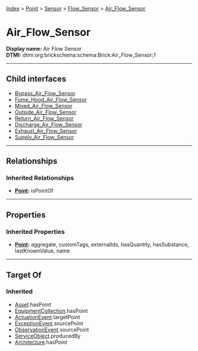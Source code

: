 [Index](../../../../index.md) > [Point](../../../Point.md) > [Sensor](../../Sensor.md) > [Flow_Sensor](../Flow_Sensor.md) > [Air_Flow_Sensor](#)
# Air_Flow_Sensor

**Display name:** Air Flow Sensor<br />
**DTMI:** dtmi:org:brickschema:schema:Brick:Air_Flow_Sensor;1

---

## Child interfaces
* [Bypass_Air_Flow_Sensor](Bypass_Air_Flow_Sensor.md)
* [Fume_Hood_Air_Flow_Sensor](Fume_Hood_Air_Flow_Sensor.md)
* [Mixed_Air_Flow_Sensor](Mixed_Air_Flow_Sensor.md)
* [Outside_Air_Flow_Sensor](Outside_Air_Flow_Sensor.md)
* [Return_Air_Flow_Sensor](Return_Air_Flow_Sensor.md)
* [Discharge_Air_Flow_Sensor](Discharge_Air_Flow_Sensor/Discharge_Air_Flow_Sensor.md)
* [Exhaust_Air_Flow_Sensor](Exhaust_Air_Flow_Sensor/Exhaust_Air_Flow_Sensor.md)
* [Supply_Air_Flow_Sensor](Supply_Air_Flow_Sensor/Supply_Air_Flow_Sensor.md)

---

## Relationships

### Inherited Relationships
* **[Point](../../../Point.md):** isPointOf

---

## Properties

### Inherited Properties
* **[Point](../../../Point.md):** aggregate, customTags, externalIds, hasQuantity, hasSubstance, lastKnownValue, name

---

## Target Of
### Inherited
* [Asset](../../../../Asset/Asset.md).hasPoint
* [EquipmentCollection](../../../../Collection/EquipmentCollection.md).hasPoint
* [ActuationEvent](../../../../Event/PointEvent/ActuationEvent.md).targetPoint
* [ExceptionEvent](../../../../Event/PointEvent/ExceptionEvent.md).sourcePoint
* [ObservationEvent](../../../../Event/PointEvent/ObservationEvent.md).sourcePoint
* [ServiceObject](../../../../Information/ServiceObject/ServiceObject.md).producedBy
* [Architecture](../../../../Space/Architecture/Architecture.md).hasPoint
